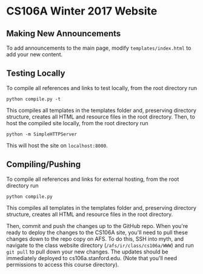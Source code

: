 # CS106A Winter 2017 Website

## Making New Announcements
To add announcements to the main page, modify `templates/index.html` to add your
new content.

## Testing Locally
To compile all references and links to test locally, from the root directory run

`python compile.py -t`

This compiles all templates in the templates folder and, preserving directory
structure, creates all HTML and resource files in the root directory.  Then, to
host the compiled site locally, from the root directory run

`python -m SimpleHTTPServer`

This will host the site on `localhost:8000`.

## Compiling/Pushing

To compile all references and links for external hosting, from the root
directory run

`python compile.py`

This compiles all templates in the templates folder and, preserving directory
structure, creates all HTML and resource files in the root directory.

Then, commit and push the changes up to the GitHub repo.  When you're ready to
deploy the changes to the CS106A site, you'll need to pull these changes down
to the repo copy on AFS.  To do this, SSH into myth, and navigate to the class
website directory (`/afs/ir/class/cs106a/WWW`) and run `git pull` to pull down
your new changes.  The updates should be immediately deployed to
cs106a.stanford.edu. (Note that you'll need permissions to access this course
directory).